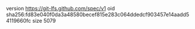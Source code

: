 version https://git-lfs.github.com/spec/v1
oid sha256:fd83e040f0da3a48580becef815e283c064ddedcf903457e14aadd54119660fc
size 5079
